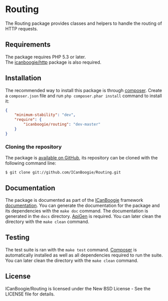 # Routing

The Routing package provides classes and helpers to handle the routing of HTTP requests. 





## Requirements

The package requires PHP 5.3 or later.  
The [icanboogie/http](https://packagist.org/packages/icanboogie/http) package is also required.





## Installation

The recommended way to install this package is through [composer](http://getcomposer.org/).
Create a `composer.json` file and run `php composer.phar install` command to install it:

```json
{
    "minimum-stability": "dev",
    "require": {
		"icanboogie/routing": "dev-master"
    }
}
```





### Cloning the repository

The package is [available on GitHub](https://github.com/ICanBoogie/Routing), its repository can be
cloned with the following command line:

	$ git clone git://github.com/ICanBoogie/Routing.git





## Documentation

The package is documented as part of the [ICanBoogie](http://icanboogie.org/) framework
[documentation](http://icanboogie.org/docs/). You can generate the documentation for the package
and its dependencies with the `make doc` command. The documentation is generated in the `docs`
directory. [ApiGen](http://apigen.org/) is required. You can later clean the directory with
the `make clean` command.





## Testing

The test suite is ran with the `make test` command. [Composer](http://getcomposer.org/) is
automatically installed as well as all dependencies required to run the suite. You can later
clean the directory with the `make clean` command.





## License

ICanBoogie/Routing is licensed under the New BSD License - See the LICENSE file for details.